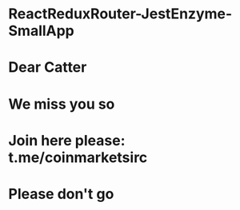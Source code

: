 # ReactReduxRouter-JestEnzyme-SmallApp
# Dear Catter
# We miss you so
# Join here please: t.me/coinmarketsirc
# Please don't go
